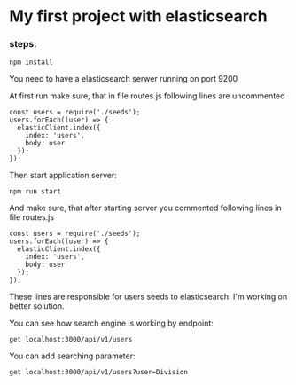 # My first project with elasticsearch

### steps:
```
npm install
```

You need to have a elasticsearch serwer running on port 9200

At first run make sure, that in file routes.js following lines are uncommented
```
const users = require('./seeds');
users.forEach((user) => {
  elasticClient.index({
    index: 'users',
    body: user
  });
});
```

Then start application server:
```
npm run start
```

And make sure, that after starting server you commented following lines in file routes.js
```
const users = require('./seeds');
users.forEach((user) => {
  elasticClient.index({
    index: 'users',
    body: user
  });
});
```

These lines are responsible for users seeds to elasticsearch. I'm working on better solution.

You can see how search engine is working by endpoint:
```
get localhost:3000/api/v1/users
```

You can add searching parameter:
```
get localhost:3000/api/v1/users?user=Division
```

